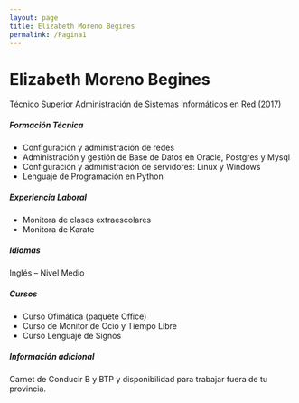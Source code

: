 ```yaml
---
layout: page
title: Elizabeth Moreno Begines
permalink: /Pagina1
---
```


# Elizabeth Moreno Begines
Técnico Superior Administración de Sistemas Informáticos en Red (2017)

##### Formación Técnica
- Configuración y administración de redes
- Administración y gestión de Base de Datos en Oracle, Postgres y Mysql
- Configuración y administración de servidores: Linux y Windows
- Lenguaje de Programación en Python

##### Experiencia Laboral
- Monitora de clases extraescolares
- Monitora de Karate

##### Idiomas
Inglés – Nivel Medio

##### Cursos
- Curso Ofimática (paquete Office)
- Curso de Monitor de Ocio y Tiempo Libre
- Curso Lenguaje de Signos

##### Información adicional
Carnet de Conducir B y BTP y disponibilidad para trabajar fuera de tu provincia.